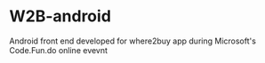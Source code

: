 # W2B-android
Android front end developed for where2buy app during Microsoft's Code.Fun.do online evevnt
